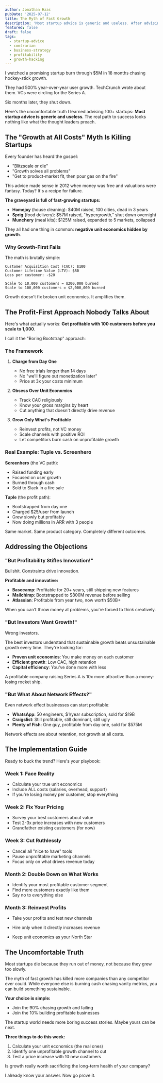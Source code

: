 ```yaml
---
author: Jonathan Haas
pubDate: '2025-07-12'
title: The Myth of Fast Growth
description: 'Most startup advice is generic and useless. After advising 100+ startups, here is what actually works when everyone else is chasing vanity metrics.'
featured: false
draft: false
tags:
  - startup-advice
  - contrarian
  - business-strategy
  - profitability
  - growth-hacking
---
```


I watched a promising startup burn through $5M in 18 months chasing hockey-stick growth.

They had 500% year-over-year user growth. TechCrunch wrote about them. VCs were circling for the Series A.

Six months later, they shut down.

Here's the uncomfortable truth I learned advising 100+ startups: **Most startup advice is generic and useless**. The real path to success looks nothing like what the thought leaders preach.

## The "Growth at All Costs" Myth Is Killing Startups

Every founder has heard the gospel:


- "Blitzscale or die"
- "Growth solves all problems"
- "Get to product-market fit, then pour gas on the fire"

This advice made sense in 2012 when money was free and valuations were fantasy. Today? It's a recipe for failure.

**The graveyard is full of fast-growing startups:**

- **Homejoy** (house cleaning): $40M raised, 100 cities, dead in 3 years
- **Sprig** (food delivery): $57M raised, "hypergrowth," shut down overnight
- **Munchery** (meal kits): $125M raised, expanded to 5 markets, collapsed

They all had one thing in common: **negative unit economics hidden by growth**.

### Why Growth-First Fails

The math is brutally simple:

```text
Customer Acquisition Cost (CAC): $100
Customer Lifetime Value (LTV): $80
Loss per customer: -$20

Scale to 10,000 customers = $200,000 burned
Scale to 100,000 customers = $2,000,000 burned
```

Growth doesn't fix broken unit economics. It amplifies them.

## The Profit-First Approach Nobody Talks About

Here's what actually works: **Get profitable with 100 customers before you scale to 1,000**.

I call it the "Boring Bootstrap" approach:

### The Framework

1. **Charge from Day One**
   - No free trials longer than 14 days
   - No "we'll figure out monetization later"
   - Price at 3x your costs minimum

2. **Obsess Over Unit Economics**
   - Track CAC religiously
   - Know your gross margins by heart
   - Cut anything that doesn't directly drive revenue

3. **Grow Only What's Profitable**
   - Reinvest profits, not VC money
   - Scale channels with positive ROI
   - Let competitors burn cash on unprofitable growth

### Real Example: Tuple vs. Screenhero


**Screenhero** (the VC path):

- Raised funding early
- Focused on user growth
- Burned through cash
- Sold to Slack in a fire sale


**Tuple** (the profit path):

- Bootstrapped from day one
- Charged $25/user from launch
- Grew slowly but profitably
- Now doing millions in ARR with 3 people

Same market. Same product category. Completely different outcomes.

## Addressing the Objections

### "But Profitability Stifles Innovation!"


Bullshit. Constraints drive innovation.

**Profitable and innovative:**

- **Basecamp**: Profitable for 20+ years, still shipping new features
- **Mailchimp**: Bootstrapped to $800M revenue before selling
- **Atlassian**: Profitable from year two, now worth $50B+

When you can't throw money at problems, you're forced to think creatively.

### "But Investors Want Growth!"

Wrong investors.

The best investors understand that sustainable growth beats unsustainable growth every time. They're looking for:

- **Proven unit economics**: You make money on each customer
- **Efficient growth**: Low CAC, high retention
- **Capital efficiency**: You've done more with less

A profitable company raising Series A is 10x more attractive than a money-losing rocket ship.

### "But What About Network Effects?"

Even network effect businesses can start profitable:

- **WhatsApp**: 50 engineers, $1/year subscription, sold for $19B
- **Craigslist**: Still profitable, still dominant, still ugly
- **Plenty of Fish**: One guy, profitable from day one, sold for $575M

Network effects are about retention, not growth at all costs.

## The Implementation Guide


Ready to buck the trend? Here's your playbook:

### Week 1: Face Reality


- Calculate your true unit economics
- Include ALL costs (salaries, overhead, support)
- If you're losing money per customer, stop everything

### Week 2: Fix Your Pricing


- Survey your best customers about value
- Test 2-3x price increases with new customers
- Grandfather existing customers (for now)


### Week 3: Cut Ruthlessly

- Cancel all "nice to have" tools
- Pause unprofitable marketing channels
- Focus only on what drives revenue today


### Month 2: Double Down on What Works

- Identify your most profitable customer segment
- Find more customers exactly like them
- Say no to everything else

### Month 3: Reinvest Profits

- Take your profits and test new channels
- Hire only when it directly increases revenue

- Keep unit economics as your North Star

## The Uncomfortable Truth

Most startups die because they run out of money, not because they grew too slowly.


The myth of fast growth has killed more companies than any competitor ever could. While everyone else is burning cash chasing vanity metrics, you can build something sustainable.

**Your choice is simple:**

- Join the 90% chasing growth and failing
- Join the 10% building profitable businesses


The startup world needs more boring success stories. Maybe yours can be next.

**Three things to do this week:**

1. Calculate your unit economics (the real ones)
2. Identify one unprofitable growth channel to cut
3. Test a price increase with 10 new customers

Is growth really worth sacrificing the long-term health of your company?

I already know your answer. Now go prove it.
